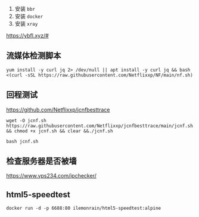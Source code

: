 1. 安装 `bbr`
2. 安装 `docker`
3. 安装 `xray`

https://ybfl.xyz/#

## 流媒体检测脚本

```shell
yum install -y curl jq 2> /dev/null || apt install -y curl jq && bash <(curl -sSL https://raw.githubusercontent.com/Netflixxp/NF/main/nf.sh)
```

## 回程测试

https://github.com/Netflixxp/jcnfbesttrace

```shell
wget -O jcnf.sh https://raw.githubusercontent.com/Netflixxp/jcnfbesttrace/main/jcnf.sh && chmod +x jcnf.sh && clear &&./jcnf.sh
```

```shell
bash jcnf.sh
```

## 检查服务器是否被墙

https://www.vps234.com/ipchecker/

## html5-speedtest

```shell
docker run -d -p 6688:80 ilemonrain/html5-speedtest:alpine
```

